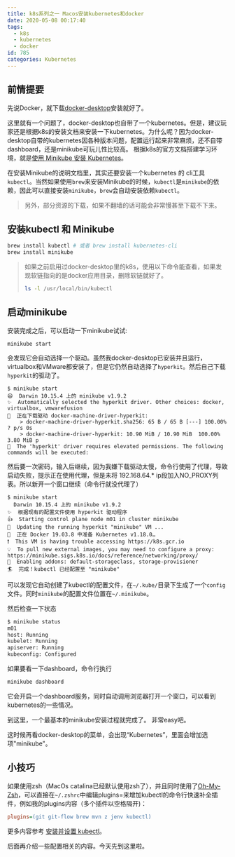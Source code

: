 ```yaml
---
title: k8s系列之一 Macos安装kubernetes和docker
date: 2020-05-08 00:17:40
tags: 
  - k8s
  - kubernetes
  - docker
id: 785
categories: Kubernetes
---
```


## 前情提要

先说Docker，就下载[docker-desktop](https://www.docker.com/products/docker-desktop)安装就好了。

这里就有一个问题了，docker-desktop也自带了一个kubernetes。但是，建议玩家还是根据k8s的安装文档来安装一下kubernetes。为什么呢？因为docker-desktop自带的kubernetes因各种版本问题，配置运行起来非常麻烦，还不自带dashboard，还是minikube可玩儿性比较高。 根据k8s的官方文档搭建学习环境，就是[使用 Minikube 安装 Kubernetes](https://kubernetes.io/zh/docs/setup/learning-environment/minikube/)。


在安装Minikube的说明文档里，其实还要安装一个kubernetes 的 cli工具`kubectl`。当然如果使用`brew`来安装Minikube的时候，`kubectl`是`minikube`的依赖，因此可以直接安装`minikube`，`brew`会自动安装依赖`kubectl`。

> 另外，部分资源的下载，如果不翻墙的话可能会非常慢甚至下载不下来。

## 安装kubectl 和 Minikube

```bash
brew install kubectl # 或者 brew install kubernetes-cli
brew install minikube
```

<!--more-->
> 如果之前启用过docker-desktop里的k8s，使用以下命令能查看，如果发现软链指向的是docker应用目录，删除软链就好了。
>
> ```bash
> ls -l /usr/local/bin/kubectl
> ```

## 启动minikube

安装完成之后，可以启动一下minikube试试:

```
minikube start
```

会发现它会自动选择一个驱动。虽然我docker-desktop已安装并且运行，virtualbox和VMware都安装了，但是它仍然自动选择了`hyperkit`。然后自己下载`hyperkit`的驱动了。

```
$ minikube start
😄  Darwin 10.15.4 上的 minikube v1.9.2
✨  Automatically selected the hyperkit driver. Other choices: docker, virtualbox, vmwarefusion
💾  正在下载驱动 docker-machine-driver-hyperkit:
    > docker-machine-driver-hyperkit.sha256: 65 B / 65 B [---] 100.00% ? p/s 0s
    > docker-machine-driver-hyperkit: 10.90 MiB / 10.90 MiB  100.00% 3.80 MiB p
🔑  The 'hyperkit' driver requires elevated permissions. The following commands will be executed:
```

然后要一次密码，输入后继续，因为我嫌下载驱动太慢，命令行使用了代理，导致启动失败，提示正在使用代理，但是未将 192.168.64.* ip段加入NO_PROXY列表。所以新开一个窗口继续（命令行就没代理了）

```
$ minikube start
  Darwin 10.15.4 上的 minikube v1.9.2
✨  根据现有的配置文件使用 hyperkit 驱动程序
👍  Starting control plane node m01 in cluster minikube
🏃  Updating the running hyperkit "minikube" VM ...
🐳  正在 Docker 19.03.8 中准备 Kubernetes v1.18.0…
❗  This VM is having trouble accessing https://k8s.gcr.io
💡  To pull new external images, you may need to configure a proxy: https://minikube.sigs.k8s.io/docs/reference/networking/proxy/
🌟  Enabling addons: default-storageclass, storage-provisioner
🏄  完成！kubectl 已经配置至 "minikube"
```

可以发现它自动创建了kubectl的配置文件，在`~/.kube/`目录下生成了一个`config`文件。同时`minikube`的配置文件位置在`~/.minikube`。

然后检查一下状态

```bash
$ minikube status
m01
host: Running
kubelet: Running
apiserver: Running
kubeconfig: Configured
```

如果要看一下dashboard，命令行执行

```bash
minikube dashboard
```

它会开启一个dashboard服务，同时自动调用浏览器打开一个窗口，可以看到kubernetes的一些情况。

到这里，一个最基本的minikube安装过程就完成了。 非常easy吧。

这时候再看docker-desktop的菜单，会出现“Kubernetes”，里面会增加选项"minikube"。

## 小技巧

如果使用zsh（MacOs catalina已经默认使用zsh了），并且同时使用了[Oh-My-Zsh](http://ohmyz.sh/)，可以直接在`~/.zshrc`中编辑plugins=来增加kubectl的命令行快速补全插件，例如我的plugins内容（多个插件以空格隔开)：

```ini
plugins=(git git-flow brew mvn z jenv kubectl)
```

更多内容参考 [安装并设置 kubectl](https://kubernetes.io/zh/docs/tasks/tools/install-kubectl/)。

后面再介绍一些配置相关的内容。今天先到这里啦。